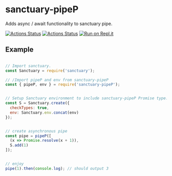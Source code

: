 # sanctuary-pipeP
Adds async / await functionality to sanctuary pipe.

[![Actions Status](https://github.com/beesperester/sanctuary-pipeP/workflows/Node.js%20Package/badge.svg?branch=master)](https://github.com/beesperester/sanctuary-pipeP/actions)
[![Actions Status](https://github.com/beesperester/sanctuary-pipeP/workflows/Node%20CI/badge.svg?branch=master)](https://github.com/beesperester/sanctuary-pipeP/actions)
[![Run on Repl.it](https://repl.it/badge/github/beesperester/sanctuary-pipeP)](https://repl.it/github/beesperester/sanctuary-pipeP)

## Example
```javascript

// Import sanctuary.
const Sanctuary = require('sanctuary');

// /Import pipeP and env from sanctuary-pipeP
const { pipeP, env } = require('sanctuary-pipeP');


// Setup Sanctuary environment to include sanctuary-pipeP Promise type.
const S = Sanctuary.create({
  checkTypes: true,
  env: Sanctuary.env.concat(env)
});


// create asynchronous pipe
const pipe = pipeP([
  (x => Promise.resolve(x + 1)),
  S.add(1)
]);


// enjoy
pipe(1).then(console.log); // should output 3
```
